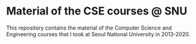 # Material of the CSE courses @ SNU

This repository contains the material of the Computer Science and Engineering courses that I took at Seoul National University in 2013-2020.
